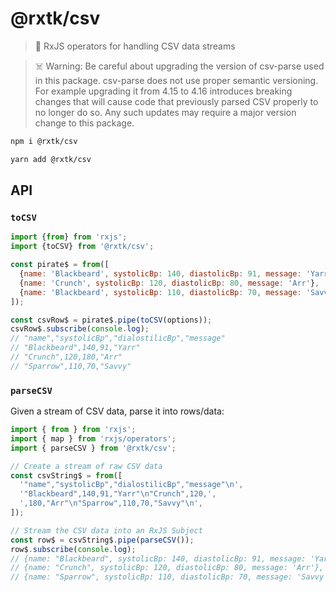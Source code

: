 # @rxtk/csv
> 🚰  RxJS operators for handling CSV data streams

> ☠️ Warning: Be careful about upgrading the version of csv-parse used in this package. csv-parse does not use proper semantic versioning.  For example upgrading it from 4.15 to 4.16 introduces breaking changes that will cause code that previously parsed CSV properly to no longer do so. Any such updates may require a major version change to this package.

```bash
npm i @rxtk/csv
```

```bash
yarn add @rxtk/csv
```

## API

### `toCSV`

```js
import {from} from 'rxjs';
import {toCSV} from '@rxtk/csv';

const pirate$ = from([
  {name: 'Blackbeard', systolicBp: 140, diastolicBp: 91, message: 'Yarr'},
  {name: 'Crunch', systolicBp: 120, diastolicBp: 80, message: 'Arr'},
  {name: 'Blackbeard', systolicBp: 110, diastolicBp: 70, message: 'Savvy'},
]);

const csvRow$ = pirate$.pipe(toCSV(options));
csvRow$.subscribe(console.log);
// "name","systolicBp","dialostilicBp","message"
// "Blackbeard",140,91,"Yarr"
// "Crunch",120,180,"Arr"
// "Sparrow",110,70,"Savvy"
```

### `parseCSV`
Given a stream of CSV data, parse it into rows/data:
 ```js
 import { from } from 'rxjs';
 import { map } from 'rxjs/operators';
 import { parseCSV } from '@rxtk/csv';

 // Create a stream of raw CSV data
 const csvString$ = from([
   '"name","systolicBp","dialostilicBp","message"\n', 
   '"Blackbeard",140,91,"Yarr"\n"Crunch",120,', 
   ',180,"Arr"\n"Sparrow",110,70,"Savvy"\n',
 ]);

 // Stream the CSV data into an RxJS Subject
 const row$ = csvString$.pipe(parseCSV());
 row$.subscribe(console.log);
 // {name: "Blackbeard", systolicBp: 140, diastolicBp: 91, message: 'Yarr'},
 // {name: "Crunch", systolicBp: 120, diastolicBp: 80, message: 'Arr'},
 // {name: "Sparrow", systolicBp: 110, diastolicBp: 70, message: 'Savvy'},
 ```

